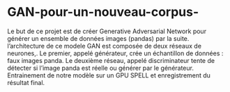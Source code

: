 # GAN-pour-un-nouveau-corpus-
Le but de ce projet est de créer Generative Adversarial Network pour générer un ensemble de
données images (pandas) par la suite.
l’architecture de ce modele GAN est composée de deux réseaux de neurones,. Le premier,
appelé générateur, crée un échantillon de données : faux images panda.
Le deuxième réseau, appelé discriminateur tente de détecter si l’image panda est réelle ou générer
par le générateur.
Entrainement de notre modèle sur un GPU SPELL et enregistrement du résultat final.
